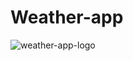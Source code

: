 # Weather-app
![weather-app-logo](https://user-images.githubusercontent.com/117686212/229588701-deb0769e-1fac-495f-8e80-8f2c8965a320.gif)
